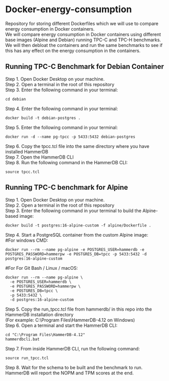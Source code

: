 # Docker-energy-consumption

Repository for storing different Dockerfiles which we will use to compare energy consumption in Docker containers.</br>
We will compare energy consumption in Docker containers using different base images (Alpine and Debian) running TPC-C and TPC-H benchmarks.</br>
We will then debloat the containers and run the same benchmarks to see if this has any effect on the energy consumption in the containers.</br>

## Running TPC-C Benchmark for Debian Container
Step 1. Open Docker Desktop on your machine.</br> 
Step 2. Open a terminal in the root of this repository</br>
Step 3. Enter the following command in your terminal: </br>
```
cd debian
```
Step 4. Enter the following command in your terminal: </br>
```
docker build -t debian-postgres .
```
Step 5. Enter the following command in your terminal: </br>
```
docker run -d --name pg-tpcc -p 5433:5432 debian-postgres
```
Step 6. Copy the tpcc.tcl file into the same directory where you have installed HammerDB</br>
Step 7. Open the HammerDB CLI</br>
Step 8. Run the following command in the HammerDB CLI:</br>
```
source tpcc.tcl
```
## Running TPC-C benchmark for Alpine
Step 1. Open Docker Desktop on your machine.</br> 
Step 2. Open a terminal in the root of this repository</br> 
Step 3. Enter the following command in your terminal to build the Alpine-based image:</br> 
```
docker build -t postgres:16-alpine-custom -f alpine/Dockerfile .

```
Step 4. Start a PostgreSQL container from the custom Alpine image:</br>
#For windows CMD:</br>
```
docker run --rm --name pg-alpine -e POSTGRES_USER=hammerdb -e POSTGRES_PASSWORD=hammerpw -e POSTGRES_DB=tpcc -p 5433:5432 -d postgres:16-alpine-custom

```
#For For Git Bash / Linux / macOS:
```
docker run --rm --name pg-alpine \
  -e POSTGRES_USER=hammerdb \
  -e POSTGRES_PASSWORD=hammerpw \
  -e POSTGRES_DB=tpcc \
  -p 5433:5432 \
  -d postgres:16-alpine-custom
```
Step 5. Copy the run_tpcc.tcl file from hammerdb/ in this repo into the HammerDB installation directory</br>
(For example: C:\Program Files\HammerDB-4.12 on Windows)</br>
Step 6. Open a terminal and start the HammerDB CLI:</br>
```
cd "C:\Program Files\HammerDB-4.12"
hammerdbcli.bat
```
Step 7. From inside HammerDB CLI, run the following command:</br>
```
source run_tpcc.tcl

```
Step 8. Wait for the schema to be built and the benchmark to run. HammerDB will report the NOPM and TPM scores at the end.
